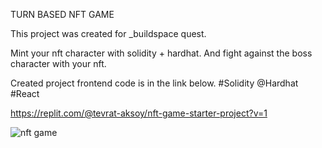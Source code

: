 TURN BASED NFT GAME 

This project was created for _buildspace quest. 

Mint your nft character with solidity + hardhat. 
And fight against the boss character with your nft.

Created project frontend code is in the link below. #Solidity @Hardhat #React

https://replit.com/@tevrat-aksoy/nft-game-starter-project?v=1

![nft game](https://user-images.githubusercontent.com/48439083/143493040-d17b10a6-5345-410e-aaee-994455176a77.jpg)
